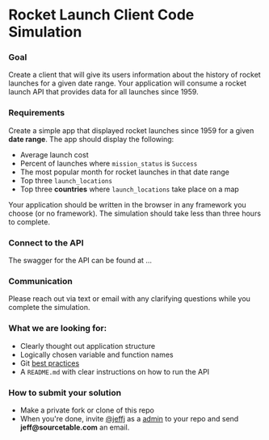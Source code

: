 
# Rocket Launch Client Code Simulation

### Goal
Create a client that will give its users information about the history of rocket launches for a given date range.  Your application will consume a rocket launch API that provides data for all launches since 1959. 

### Requirements
Create a simple app that displayed rocket launches since 1959 for a given __date range__.  The app should display the following:

* Average launch cost
* Percent of launches where `mission_status` is `Success`
* The most popular month for rocket launches in that date range
* Top three `launch_locations`
* Top three __countries__ where `launch_locations` take place on a map

Your application should be written in the browser in any framework you choose (or no framework). The simulation should take less than three hours to complete.

### Connect to the API
The swagger for the API can be found at ...

### Communication
Please reach out via text or email with any clarifying questions while you complete the simulation.

### What we are looking for:

* Clearly thought out application structure
* Logically chosen variable and function names
* Git [best practices](https://guides.github.com/introduction/flow/)
* A `README.md` with clear instructions on how to run the API


### How to submit your solution
* Make a private fork or clone of this repo
* When you're done, invite [@jeffj](https://github.com/jeffj) as a [admin](https://docs.github.com/en/github/setting-up-and-managing-organizations-and-teams/repository-permission-levels-for-an-organization#permission-levels-for-repositories-owned-by-an-organization) to your repo and send __jeff@sourcetable.com__ an email.
